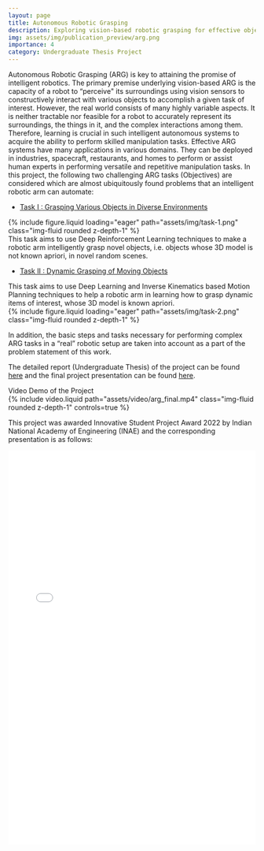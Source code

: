 ```yaml
---
layout: page
title: Autonomous Robotic Grasping
description: Exploring vision-based robotic grasping for effective object manipulation in static and dynamic environments.
img: assets/img/publication_preview/arg.png
importance: 4
category: Undergraduate Thesis Project
---
```


Autonomous Robotic Grasping (ARG) is key to attaining the promise of intelligent robotics. The primary premise underlying vision-based ARG is the capacity of a robot to “perceive" its surroundings using vision sensors to constructively interact with various objects to accomplish a given task of interest. However, the real world consists of many highly variable aspects. It is neither tractable nor feasible for a robot to accurately represent its surroundings, the things in it, and the complex interactions among them. Therefore, learning is crucial in such intelligent autonomous systems to acquire the ability to perform skilled manipulation tasks. Effective ARG systems have many applications in various domains. They can be deployed in industries, spacecraft, restaurants, and homes to perform or assist human experts in performing versatile and repetitive manipulation tasks. In this project, the following two challenging ARG tasks (Objectives) are considered which are almost ubiquitously found problems that an intelligent robotic arm can automate:

- <u>Task I : Grasping Various Objects in Diverse Environments</u> 

<div class="row">
    <div class="col-sm mt-3 mt-md-0">
        {% include figure.liquid loading="eager" path="assets/img/task-1.png" class="img-fluid rounded z-depth-1" %}
    </div>
    <div class="col-sm mt-3 mt-md-0 center-vertical">
        This task aims to use Deep Reinforcement Learning techniques to make a robotic arm intelligently grasp novel objects, i.e. objects whose 3D model is not known apriori, in novel random scenes.
    </div>
</div>

- <u>Task II : Dynamic Grasping of Moving Objects</u> 

<div class="row">
    <div class="col-sm mt-3 mt-md-0 center-vertical">
        This task aims to use Deep Learning and Inverse Kinematics based Motion Planning techniques to help a robotic arm in learning how to grasp dynamic items of interest, whose 3D model is known apriori.
    </div>
    <div class="col-sm mt-3 mt-md-0">
        {% include figure.liquid loading="eager" path="assets/img/task-2.png" class="img-fluid rounded z-depth-1" %}
    </div>
</div>

In addition, the basic steps and tasks necessary for performing complex ARG tasks in a “real” robotic setup are taken into account as a part of the problem statement of this work.


The detailed report (Undergraduate Thesis) of the project can be found <a href="{{ site.url }}{{ site.baseurl }}/assets/pdf/arg_final_report.pdf" target="_blank" rel="noreferrer noopener">here</a> and the final project presentation can be found <a href="{{ site.url }}{{ site.baseurl }}/assets/pdf/arg_ppt.pdf" target="_blank" rel="noreferrer noopener">here</a>.

<div class="caption">
    Video Demo of the Project
</div>
<div class="row">
     <div class="col-sm mt-3 mt-md-0">
        {% include video.liquid path="assets/video/arg_final.mp4" class="img-fluid rounded z-depth-1" controls=true %}
    </div>
</div>

This project was awarded Innovative Student Project Award 2022 by Indian National Academy of Engineering (INAE) and the corresponding presentation is as follows:

<embed src="{{ site.url }}{{ site.baseurl }}/assets/pdf/INAE_FYP_2022.pdf" width="100%" height="800px" type='application/pdf'>






